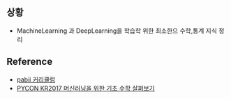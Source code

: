 ## 상황
- MachineLearning 과 DeepLearning을 학습학 위한 최소한으 수학,통계 지식 정리

## Reference 
- [pabii 커리큘럼](https://pabii.co/courselist/data-science-math-stat-201801/)
- [PYCON KR2017 머신러닝을 위한 기초 수학 살펴보기](https://edu.goorm.io/lecture/1489/pycon2017-시리즈-머신러닝을-위한-기초-수학-살펴보기)
